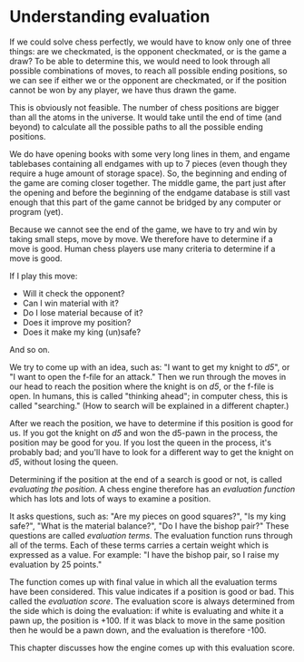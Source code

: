 # Understanding evaluation

If we could solve chess perfectly, we would have to know only one of three
things: are we checkmated, is the opponent checkmated, or is the game a
draw? To be able to determine this, we would need to look through all
possible combinations of moves, to reach all possible ending positions, so
we can see if either we or the opponent are checkmated, or if the position
cannot be won by any player, we have thus drawn the game.

This is obviously not feasible. The number of chess positions are bigger
than all the atoms in the universe. It would take until the end of time
(and beyond) to calculate all the possible paths to all the possible ending
positions.

We do have opening books with some very long lines in them, and engame
tablebases containing all endgames with up to 7 pieces (even though they
require a huge amount of storage space). So, the beginning and ending of
the game are coming closer together. The middle game, the part just after
the opening and before the beginning of the endgame database is still vast
enough that this part of the game cannot be bridged by any computer or
program (yet).

Because we cannot see the end of the game, we have to try and win by taking
small steps, move by move. We therefore have to determine if a move is
good. Human chess players use many criteria to determine if a move is good.

If I play this move:
- Will it check the opponent?
- Can I win material with it?
- Do I lose material because of it?
- Does it improve my position?
- Does it make my king (un)safe?

And so on.

We try to come up with an idea, such as: "I want to get my knight to _d5_",
or "I want to open the f-file for an attack." Then we run through the moves
in our head to reach the position where the knight is on _d5_, or the
f-file is open. In humans, this is called "thinking ahead"; in computer
chess, this is called "searching." (How to search will be explained in a
different chapter.)

After we reach the position, we have to determine if this position is good
for us. If you got the knight on _d5_ and won the d5-pawn in the process,
the position may be good for you. If you lost the queen in the process,
it's probably bad; and you'll have to look for a different way to get the
knight on _d5_, without losing the queen.

Determining if the position at the end of a search is good or not, is
called _evaluating the position_. A chess engine therefore has an
_evaluation function_ which has lots and lots of ways to examine a
position.

It asks questions, such as: "Are my pieces on good squares?", "Is my king
safe?", "What is the material balance?", "Do I have the bishop pair?" These
questions are called _evaluation terms_. The evaluation function runs
through all of the terms. Each of these terms carries a certain weight
which is expressed as a value. For example: "I have the bishop pair, so I
raise my evaluation by 25 points."

The function comes up with final value in which all the evaluation terms
have been considered. This value indicates if a position is good or bad.
This called the _evaluation score_. The evaluation score is always
determined from the side which is doing the evaluation: if white is
evaluating and white it a pawn up, the position is +100. If it was black to
move in the same position then he would be a pawn down, and the evaluation
is therefore -100.

This chapter discusses how the engine comes up with this evaluation score.